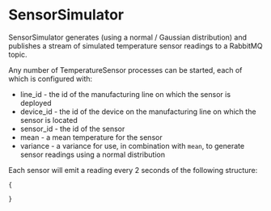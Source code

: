 # SensorSimulator

SensorSimulator generates (using a normal / Gaussian distribution) and publishes a stream of simulated temperature sensor readings to a RabbitMQ topic.

Any number of TemperatureSensor processes can be started, each of which is configured with: 
* line_id - the id of the manufacturing line on which the sensor is deployed
* device_id - the id of the device on the manufacturing line on which the sensor is located
* sensor_id - the id of the sensor
* mean - a mean temperature for the sensor
* variance - a variance for use, in combination with `mean`, to generate sensor readings using a normal distribution

Each sensor will emit a reading every 2 seconds of the following structure:
```
{
  
}
```


